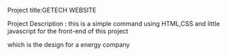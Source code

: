 Project title:GETECH WEBSITE 

Project Description : this is a simple command using HTML,CSS and little javascript for the front-end of this project 

which is the design for a energy company

